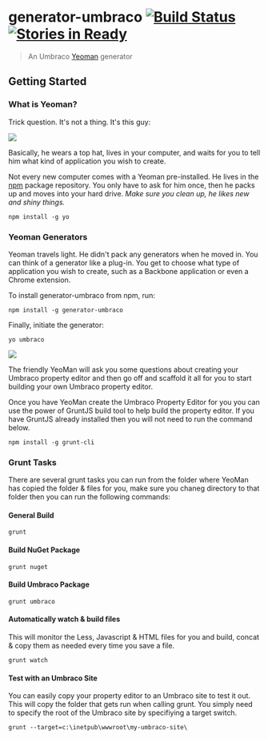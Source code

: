 # generator-umbraco [![Build Status](https://secure.travis-ci.org/warrenbuckley/generator-umbraco.png?branch=master)](https://travis-ci.org/warrenbuckley/generator-umbraco) [![Stories in Ready](https://badge.waffle.io/warrenbuckley/generator-umbraco.png?label=ready&title=Ready)](https://waffle.io/warrenbuckley/generator-umbraco)

> An Umbraco [Yeoman](http://yeoman.io) generator

## Getting Started

### What is Yeoman?

Trick question. It's not a thing. It's this guy:

![](http://i.imgur.com/JHaAlBJ.png)

Basically, he wears a top hat, lives in your computer, and waits for you to tell him what kind of application you wish to create.

Not every new computer comes with a Yeoman pre-installed. He lives in the [npm](https://npmjs.org) package repository. You only have to ask for him once, then he packs up and moves into your hard drive. *Make sure you clean up, he likes new and shiny things.*

```
npm install -g yo
```

### Yeoman Generators

Yeoman travels light. He didn't pack any generators when he moved in. You can think of a generator like a plug-in. You get to choose what type of application you wish to create, such as a Backbone application or even a Chrome extension.

To install generator-umbraco from npm, run:

```
npm install -g generator-umbraco
```

Finally, initiate the generator:

```
yo umbraco
```
![](https://raw.github.com/warrenbuckley/generator-umbraco/master/yo-umbraco.gif)


The friendly YeoMan will ask you some questions about creating your Umbraco property editor and then go off and scaffold it all for you to start building your own Umbraco property editor.

Once you have YeoMan create the Umbraco Property Editor for you you can use the power of GruntJS build tool to help build the property editor. If you have GruntJS already installed then you will not need to run the command below.

```
npm install -g grunt-cli
```

### Grunt Tasks
There are several grunt tasks you can run from the folder where YeoMan has copied the folder & files for you, make sure you chaneg directory to that folder then you can run the following commands:

#### General Build
```
grunt
```

#### Build NuGet Package
```
grunt nuget
```

#### Build Umbraco Package
```
grunt umbraco
```

#### Automatically watch & build files
This will monitor the Less, Javascript & HTML files for you and build, concat & copy them as needed every time you save a file.
```
grunt watch
```

#### Test with an Umbraco Site
You can easily copy your property editor to an Umbraco site to test it out. This will copy the folder that gets run when calling grunt. You simply need to specify the root of the Umbraco site by specifiying a target switch.
```
grunt --target=c:\inetpub\wwwroot\my-umbraco-site\
```
